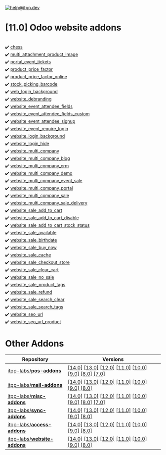 [![help@itpp.dev](https://itpp.dev/images/infinity-readme.png)](mailto:help@itpp.dev)
# [11.0] Odoo website addons

<br/>:heavy_check_mark: [chess](https://apps.odoo.com/apps/modules/11.0/chess/)
<br/>:heavy_check_mark: [multi_attachment_product_image](https://apps.odoo.com/apps/modules/11.0/multi_attachment_product_image/)
<br/>:heavy_check_mark: [portal_event_tickets](https://apps.odoo.com/apps/modules/11.0/portal_event_tickets/)
<br/>:heavy_check_mark: [product_price_factor](https://apps.odoo.com/apps/modules/11.0/product_price_factor/)
<br/>:heavy_check_mark: [product_price_factor_online](https://apps.odoo.com/apps/modules/11.0/product_price_factor_online/)
<br/>:heavy_check_mark: [stock_picking_barcode](https://apps.odoo.com/apps/modules/11.0/stock_picking_barcode/)
<br/>:heavy_check_mark: [web_login_background](https://apps.odoo.com/apps/modules/11.0/web_login_background/)
<br/>:heavy_check_mark: [website_debranding](https://apps.odoo.com/apps/modules/11.0/website_debranding/)
<br/>:heavy_check_mark: [website_event_attendee_fields](https://apps.odoo.com/apps/modules/11.0/website_event_attendee_fields/)
<br/>:heavy_check_mark: [website_event_attendee_fields_custom](https://apps.odoo.com/apps/modules/11.0/website_event_attendee_fields_custom/)
<br/>:heavy_check_mark: [website_event_attendee_signup](https://apps.odoo.com/apps/modules/11.0/website_event_attendee_signup/)
<br/>:heavy_check_mark: [website_event_require_login](https://apps.odoo.com/apps/modules/11.0/website_event_require_login/)
<br/>:heavy_check_mark: [website_login_background](https://apps.odoo.com/apps/modules/11.0/website_login_background/)
<br/>:heavy_check_mark: [website_login_hide](https://apps.odoo.com/apps/modules/11.0/website_login_hide/)
<br/>:heavy_check_mark: [website_multi_company](https://apps.odoo.com/apps/modules/11.0/website_multi_company/)
<br/>:heavy_check_mark: [website_multi_company_blog](https://apps.odoo.com/apps/modules/11.0/website_multi_company_blog/)
<br/>:heavy_check_mark: [website_multi_company_crm](https://apps.odoo.com/apps/modules/11.0/website_multi_company_crm/)
<br/>:heavy_check_mark: [website_multi_company_demo](https://apps.odoo.com/apps/modules/11.0/website_multi_company_demo/)
<br/>:heavy_check_mark: [website_multi_company_event_sale](https://apps.odoo.com/apps/modules/11.0/website_multi_company_event_sale/)
<br/>:heavy_check_mark: [website_multi_company_portal](https://apps.odoo.com/apps/modules/11.0/website_multi_company_portal/)
<br/>:heavy_check_mark: [website_multi_company_sale](https://apps.odoo.com/apps/modules/11.0/website_multi_company_sale/)
<br/>:heavy_check_mark: [website_multi_company_sale_delivery](https://apps.odoo.com/apps/modules/11.0/website_multi_company_sale_delivery/)
<br/>:heavy_check_mark: [website_sale_add_to_cart](https://apps.odoo.com/apps/modules/11.0/website_sale_add_to_cart/)
<br/>:heavy_check_mark: [website_sale_add_to_cart_disable](https://apps.odoo.com/apps/modules/11.0/website_sale_add_to_cart_disable/)
<br/>:heavy_check_mark: [website_sale_add_to_cart_stock_status](https://apps.odoo.com/apps/modules/11.0/website_sale_add_to_cart_stock_status/)
<br/>:heavy_check_mark: [website_sale_available](https://apps.odoo.com/apps/modules/11.0/website_sale_available/)
<br/>:heavy_check_mark: [website_sale_birthdate](https://apps.odoo.com/apps/modules/11.0/website_sale_birthdate/)
<br/>:heavy_check_mark: [website_sale_buy_now](https://apps.odoo.com/apps/modules/11.0/website_sale_buy_now/)
<br/>:heavy_check_mark: [website_sale_cache](https://apps.odoo.com/apps/modules/11.0/website_sale_cache/)
<br/>:heavy_check_mark: [website_sale_checkout_store](https://apps.odoo.com/apps/modules/11.0/website_sale_checkout_store/)
<br/>:heavy_check_mark: [website_sale_clear_cart](https://apps.odoo.com/apps/modules/11.0/website_sale_clear_cart/)
<br/>:heavy_check_mark: [website_sale_no_sale](https://apps.odoo.com/apps/modules/11.0/website_sale_no_sale/)
<br/>:heavy_check_mark: [website_sale_product_tags](https://apps.odoo.com/apps/modules/11.0/website_sale_product_tags/)
<br/>:heavy_check_mark: [website_sale_refund](https://apps.odoo.com/apps/modules/11.0/website_sale_refund/)
<br/>:heavy_check_mark: [website_sale_search_clear](https://apps.odoo.com/apps/modules/11.0/website_sale_search_clear/)
<br/>:heavy_check_mark: [website_sale_search_tags](https://apps.odoo.com/apps/modules/11.0/website_sale_search_tags/)
<br/>:heavy_check_mark: [website_seo_url](https://apps.odoo.com/apps/modules/11.0/website_seo_url/)
<br/>:heavy_check_mark: [website_seo_url_product](https://apps.odoo.com/apps/modules/11.0/website_seo_url_product/)

Other Addons
============

| Repository | Versions |
|------------|----------|
| [itpp-labs/**pos-addons**](https://github.com/itpp-labs/pos-addons) | [[14.0]](https://github.com/itpp-labs/pos-addons/tree/14.0#readme) [[13.0]](https://github.com/itpp-labs/pos-addons/tree/13.0#readme) [[12.0]](https://github.com/itpp-labs/pos-addons/tree/12.0#readme) [[11.0]](https://github.com/itpp-labs/pos-addons/tree/11.0#readme) [[10.0]](https://github.com/itpp-labs/pos-addons/tree/10.0#readme) [[9.0]](https://github.com/itpp-labs/pos-addons/tree/9.0#readme) [[8.0]](https://github.com/itpp-labs/pos-addons/tree/8.0#readme) [[7.0]](https://github.com/itpp-labs/pos-addons/tree/7.0#readme) |
| [itpp-labs/**mail-addons**](https://github.com/itpp-labs/mail-addons) | [[14.0]](https://github.com/itpp-labs/mail-addons/tree/14.0#readme) [[13.0]](https://github.com/itpp-labs/mail-addons/tree/13.0#readme) [[12.0]](https://github.com/itpp-labs/mail-addons/tree/12.0#readme) [[11.0]](https://github.com/itpp-labs/mail-addons/tree/11.0#readme) [[10.0]](https://github.com/itpp-labs/mail-addons/tree/10.0#readme) [[9.0]](https://github.com/itpp-labs/mail-addons/tree/9.0#readme) [[8.0]](https://github.com/itpp-labs/mail-addons/tree/8.0#readme) |
| [itpp-labs/**misc-addons**](https://github.com/itpp-labs/misc-addons) | [[14.0]](https://github.com/itpp-labs/misc-addons/tree/14.0#readme) [[13.0]](https://github.com/itpp-labs/misc-addons/tree/13.0#readme) [[12.0]](https://github.com/itpp-labs/misc-addons/tree/12.0#readme) [[11.0]](https://github.com/itpp-labs/misc-addons/tree/11.0#readme) [[10.0]](https://github.com/itpp-labs/misc-addons/tree/10.0#readme) [[9.0]](https://github.com/itpp-labs/misc-addons/tree/9.0#readme) [[8.0]](https://github.com/itpp-labs/misc-addons/tree/8.0#readme) [[7.0]](https://github.com/itpp-labs/misc-addons/tree/7.0#readme) |
| [itpp-labs/**sync-addons**](https://github.com/itpp-labs/sync-addons) | [[14.0]](https://github.com/itpp-labs/sync-addons/tree/14.0#readme) [[13.0]](https://github.com/itpp-labs/sync-addons/tree/13.0#readme) [[12.0]](https://github.com/itpp-labs/sync-addons/tree/12.0#readme) [[11.0]](https://github.com/itpp-labs/sync-addons/tree/11.0#readme) [[10.0]](https://github.com/itpp-labs/sync-addons/tree/10.0#readme) [[9.0]](https://github.com/itpp-labs/sync-addons/tree/9.0#readme) [[8.0]](https://github.com/itpp-labs/sync-addons/tree/8.0#readme) |
| [itpp-labs/**access-addons**](https://github.com/itpp-labs/access-addons) | [[14.0]](https://github.com/itpp-labs/access-addons/tree/14.0#readme) [[13.0]](https://github.com/itpp-labs/access-addons/tree/13.0#readme) [[12.0]](https://github.com/itpp-labs/access-addons/tree/12.0#readme) [[11.0]](https://github.com/itpp-labs/access-addons/tree/11.0#readme) [[10.0]](https://github.com/itpp-labs/access-addons/tree/10.0#readme) [[9.0]](https://github.com/itpp-labs/access-addons/tree/9.0#readme) [[8.0]](https://github.com/itpp-labs/access-addons/tree/8.0#readme) |
| [itpp-labs/**website-addons**](https://github.com/itpp-labs/website-addons) | [[14.0]](https://github.com/itpp-labs/website-addons/tree/14.0#readme) [[13.0]](https://github.com/itpp-labs/website-addons/tree/13.0#readme) [[12.0]](https://github.com/itpp-labs/website-addons/tree/12.0#readme) [[11.0]](https://github.com/itpp-labs/website-addons/tree/11.0#readme) [[10.0]](https://github.com/itpp-labs/website-addons/tree/10.0#readme) [[9.0]](https://github.com/itpp-labs/website-addons/tree/9.0#readme) [[8.0]](https://github.com/itpp-labs/website-addons/tree/8.0#readme) |
